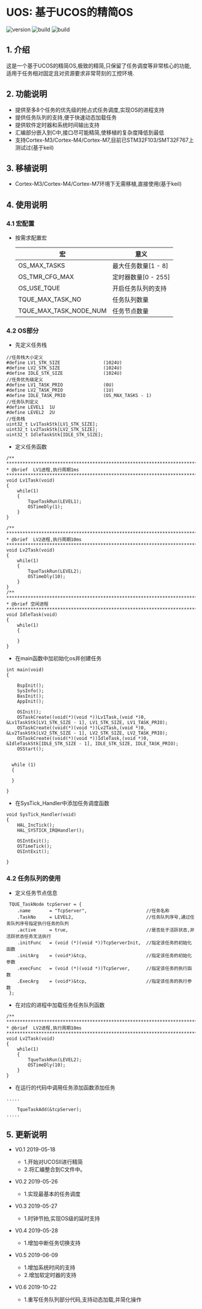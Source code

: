 # UOS: 基于UCOS的精简OS

![version](https://img.shields.io/badge/version-0.6-brightgreen.svg)
![build](https://img.shields.io/badge/build-2019.10.22-brightgreen.svg)
![build](https://img.shields.io/badge/license-MIT-brightgreen.svg)

## 1. 介绍

这是一个基于UCOS的精简OS,极致的精简,只保留了任务调度等非常核心的功能,适用于任务相对固定且对资源要求非常苛刻的工控环境.

## 2. 功能说明

- 提供至多8个任务的优先级的抢占式任务调度,实现OS的进程支持
- 提供任务队列的支持,便于快速动态加载任务
- 提供软件定时器和系统时间输出支持
- 汇编部分嵌入到C中,接口尽可能精简,使移植的复杂度降低到最低
- 支持Cortex-M3/Cortex-M4/Cortex-M7,目前已STM32F103/SMT32F767上测试过(基于keil)


## 3. 移植说明

- Cortex-M3/Cortex-M4/Cortex-M7环境下无需移植,直接使用(基于keil)

## 4. 使用说明

### 4.1 宏配置

- 按需求配置宏

    | 宏                            | 意义                        |
    | --------------------------    | --------------------------- |
    | OS_MAX_TASKS                  | 最大任务数量[1 - 8]          |
    | OS_TMR_CFG_MAX                | 定时器数量[0 - 255]          |
    | OS_USE_TQUE                   | 开启任务队列的支持            |
    | TQUE_MAX_TASK_NO              | 任务队列数量                 |
    | TQUE_MAX_TASK_NODE_NUM        | 任务节点数量                 |

### 4.2 OS部分

- 先定义任务栈

```
//任务栈大小定义
#define LV1_STK_SIZE                (1024U)                
#define LV2_STK_SIZE                (1024U)   
#define IDLE_STK_SIZE               (1024U) 
//任务优先级定义
#define LV1_TASK_PRIO               (0U)
#define LV2_TASK_PRIO               (1U)
#define IDLE_TASK_PRIO              (OS_MAX_TASKS - 1)
//任务队列定义
#define LEVEL1  1U
#define LEVEL2  2U
//任务栈
uint32_t Lv1TaskStk[LV1_STK_SIZE];
uint32_t Lv2TaskStk[LV2_STK_SIZE];
uint32_t IdleTaskStk[IDLE_STK_SIZE];
```

- 定义任务函数

```
/** ****************************************************************************
* @brief  LV1进程,执行周期1ms
*******************************************************************************/
void Lv1Task(void)
{
    while(1)
    {
		TqueTaskRun(LEVEL1);
		OSTimeDly(1);
    }
}

/** ****************************************************************************
* @brief  LV2进程,执行周期10ms
*******************************************************************************/
void Lv2Task(void)
{
    while(1)
    {
		TqueTaskRun(LEVEL2);
        OSTimeDly(10);
    }
}
/** ****************************************************************************
* @brief 空闲进程
*******************************************************************************/
void IdleTask(void)
{
	while(1)
    {

    }
}
```

- 在main函数中加初始化os并创建任务

```
int main(void)
{

	BspInit();
	SysInfo();
	BasInit();
	AppInit();
	
    OSInit();
    OSTaskCreate((void(*)(void *))Lv1Task,(void *)0, &Lv1TaskStk[LV1_STK_SIZE - 1], LV1_STK_SIZE, LV1_TASK_PRIO);
    OSTaskCreate((void(*)(void *))Lv2Task,(void *)0, &Lv2TaskStk[LV2_STK_SIZE - 1], LV2_STK_SIZE, LV2_TASK_PRIO);
    OSTaskCreate((void(*)(void *))IdleTask,(void *)0, &IdleTaskStk[IDLE_STK_SIZE - 1], IDLE_STK_SIZE, IDLE_TASK_PRIO);
	OSStart();


  while (1)
  {

  }

}
```

- 在SysTick_Handler中添加任务调度函数

```
void SysTick_Handler(void)
{   
	HAL_IncTick();
	HAL_SYSTICK_IRQHandler();

    OSIntExit();
    OSTimeTick();
    OSIntExit();

}
```
### 4.2 任务队列的使用

- 定义任务节点信息

```
 TQUE_TaskNode tcpServer = {
 	.name       = "TcpServer",                      //任务名称
 	.TaskNo     = LEVEL2,                           //任务队列序号,通过任务队列序号指定执行任务的队列                              
    .active     = true,                             //是否处于活跃状态,非活跃状态任务无法执行
    .initFunc   = (void (*)(void *))TcpServerInit,  //指定该任务的初始化函数
    .initArg    = (void*)&tcp,                      //指定该任务的初始化参数
 	.execFunc   = (void (*)(void *))TcpServer,      //指定该任务的执行函数
    .ExecArg    = (void*)&tcp,                      //指定该任务的执行参数
 };
 ```

- 在对应的进程中加载任务任务队列函数

```
/** ****************************************************************************
* @brief  LV2进程,执行周期10ms
*******************************************************************************/
void Lv2Task(void)
{
    while(1)
    {
		TqueTaskRun(LEVEL2);
        OSTimeDly(10);
    }
}
```

- 在运行的代码中调用任务添加函数添加任务

```
.....

    TqueTaskAdd(&tcpServer);
.....
```

## 5. 更新说明

- V0.1 2019-05-18
  
  - 1.开始对UCOSII进行精简
  - 2.将汇编整合到C文件中。

- V0.2 2019-05-26 
  - 1.实现最基本的任务调度

- V0.3 2019-05-27  
  - 1.时钟节拍,实现OS级的延时支持

- V0.4 2019-05-28
  - 1.增加中断任务切换支持

- V0.5 2019-06-09
  - 1.增加系统时间的支持
  - 2.增加软定时器的支持

- V0.6 2019-10-22
  - 1.重写任务队列部分代码,支持动态加载,并简化操作
